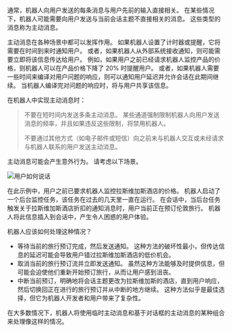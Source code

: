 通常，机器人向用户发送的每条消息与用户先前的输入直接相关。 在某些情况下，机器人可能需要向用户发送与当前会话主题不直接相关的消息。 这些类型的消息称为主动消息。 

主动消息在各种场景中都可以发挥作用。 如果机器人设置了计时器或提醒，它将需要在时间到来时通知用户。 或者，如果机器人从外部系统接收通知，则可能需要立即将该信息传达给用户。 例如，如果用户之前已经请求机器人监控产品的价格，则机器人可以在产品价格下降了 20% 时提醒用户。 或者，如果机器人需要一些时间来编译对用户问题的响应，则可以通知用户延迟并允许会话在此期间继续。 当机器人编译完对问题的响应时，将与用户共享该信息。 

在机器人中实现主动消息时：

> 不要在短时间内发送多条主动消息。 某些通道强制限制机器人向用户发送消息的频率，并且如果违反这些限制，将禁用机器人。
>
> 不要通过其他方式（如电子邮件或短信）向之前未与机器人交互或未经请求与机器人联系的用户发送主动消息。

主动消息可能会产生意外行为。 请考虑以下场景。

![用户如何说话](~/media/designing-bots/capabilities/proactive1.png)

在此示例中，用户之前已要求机器人监控拉斯维加斯酒店的价格。 机器人启动了一个后台监控任务，该任务在过去的几天里一直在运行。 在会话中，当后台任务触发关于拉斯维加斯酒店折扣的通知消息时，用户当前正在预订伦敦旅行。 机器人将此信息插入到会话中，产生令人困惑的用户体验。 

机器人应该如何处理这种情况？ 

- 等待当前的旅行预订完成，然后发送通知。 这种方法的破坏性最小，但传达信息的延迟可能会导致用户错过拉斯维加斯酒店的低价机会。 
- 取消当前的旅行预订流并立即发送通知。 虽然这种方法能够及时提供信息，但可能会迫使他们重新开始预订旅行，从而让用户感到沮丧。 
- 中断当前预订，明确地将会话主题更改为拉斯维加斯的酒店，直到用户响应，然后切换回正在进行的旅行预订并从中断的地方继续。 这种方法似乎是最佳选择，但它为机器人开发者和用户带来了复杂性。

在大多数情况下，机器人将使用临时主动消息和基于对话框的主动消息的某种组合来处理像这样的情况。 
